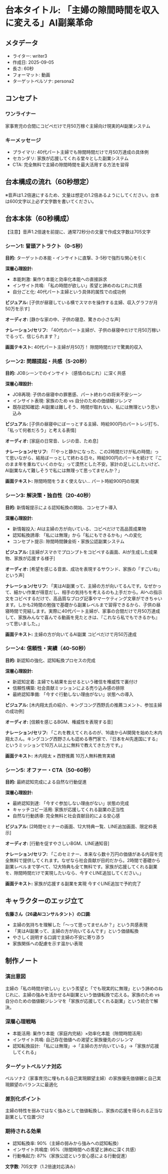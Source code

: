 # 台本タイトル: 「主婦の隙間時間を収入に変える」AI副業革命

## メタデータ
- ライター: writer3
- 作成日: 2025-09-05
- 長さ: 60秒
- フォーマット: 動画
- ターゲットペルソナ: persona2

## コンセプト
### ワンライナー
家事育児の合間にコピペだけで月50万稼ぐ主婦向け現実的AI副業システム

### キーメッセージ
- プライマリ: 40代パート主婦でも隙間時間だけで月50万達成の具体例
- セカンダリ: 家族が応援してくれる堂々とした副業システム
- CTA: 完全無料で主婦の隙間時間を最大活用する方法を習得

## 台本構成の流れ（60秒想定）

※音声は1.2倍速にするため、文量は想定の1.2倍あるようにしてください。台本は600文字以上必ず文字数を書いてください。

## 台本本体（60秒構成）
【注意】音声1.2倍速を前提に、通常72秒分の文量で作成文字数は705文字

### シーン1: 冒頭アトラクト（0-5秒）
**目的:** ターゲットの本能・インサイトに直撃、3-5秒で強烈な関心を引く

**深層心理設計:**
- 本能刺激: 巣作り本能と効率化本能への直接訴求
- インサイト共鳴: 「私の時間が欲しい」羨望と諦めのねじれに共感
- 自分ごと化: 40代パート主婦という具体的属性での成功例

**ビジュアル:**
[子供が昼寝している横でスマホを操作する主婦、収入グラフが月50万を示す]

**オーディオ:**
[静かな家の中、子供の寝息、驚きの小さな声]

**ナレーション/セリフ:**
「40代のパート主婦が、子供の昼寝中だけで月50万稼いでるって、信じられます？」

**画面テキスト:**
40代パート主婦が月50万！
隙間時間だけで驚異的収入

### シーン2: 問題提起・共感（5-20秒）
**目的:** JOBシーンでのインサイト（感情のねじれ）に深く共感

**深層心理設計:**
- JOB再現: 子供の昼寝中の罪悪感、パート終わりの将来不安シーン
- インサイト表現: 家族のため vs 自分のための価値観ジレンマ
- 既存認知確認: AI副業は難しそう、時間が取れない、私には無理という思い込み

**ビジュアル:**
[子供の昼寝中にぼーっとする主婦、時給900円のパートレジ打ち、「私って何者だろう」と考える表情]

**オーディオ:**
[家庭の日常音、レジの音、ため息]

**ナレーション/セリフ:**
「『やっと静かになった、この2時間だけが私の時間』って思いながら、結局ぼーっとして終わる日々。時給900円のパートを続けて『このまま年を重ねていくのかな』って漠然とした不安。家計の足しにしたいけど、AI副業なんて難しそうで私には無理って思ってませんか？」

**画面テキスト:**
隙間時間をうまく使えない...
パート時給900円の現実

### シーン3: 解決策・独自性（20-40秒）
**目的:** 新情報提示による認知転換の開始、コンセプト導入

**深層心理設計:**
- 新情報投入: AIは主婦の方が向いている、コピペだけで高品質成果物
- 認知転換誘導: 「私には無理」から「私にもできるかも」への変化
- コンセプト提示: 隙間時間錬金術・家族公認副業システム

**ビジュアル:**
[主婦がスマホでプロンプトをコピペする画面、AIが生成した成果物、家族が応援する様子]

**オーディオ:**
[希望を感じる音楽、成功を表現するサウンド、家族の「すごいね」という声]

**ナレーション/セリフ:**
「実はAI副業って、主婦の方が向いてるんです。なぜかって、細かい作業が得意だし、相手の気持ちを考えるのも上手だから。AIへの指示文をコピペするだけで、高品質なブログ記事やマーケティング文章ができちゃいます。しかも2時間の勉強で基礎から副業レベルまで習得できるから、子供の昼寝時間で完結します。実際に40代パート主婦が、家事の合間だけで月50万達成して、家族みんなで喜んでる動画を見たときは、『これなら私でもできるかも』って思いました。」

**画面テキスト:**
主婦の方が向いてるAI副業
コピペだけで月50万達成

### シーン4: 信頼性・実績（40-50秒）
**目的:** 新認知の強化、認知転換プロセスの完成

**深層心理設計:**
- 新認知定着: 主婦でも結果を出せるという確信を権威性で裏付け
- 信頼性構築: 社会貢献ミッションによる売り込み感の排除
- 最終認知準備: 「今すぐ行動しない理由がない」状態への導入

**ビジュアル:**
[木内翔太氏の紹介、キングコング西野氏の推薦コメント、参加主婦の成功例]

**オーディオ:**
[信頼を感じるBGM、権威性を表現する音]

**ナレーション/セリフ:**
「これを教えてくれるのが、16歳からAI開発を始めた木内翔太さん。キングコング西野さんも認める専門家で、『日本をAI先進国にする』というミッションで10万人以上に無料で教えてきた方です。」

**画面テキスト:**
木内翔太 × 西野推薦
10万人無料教育実績

### シーン5: オファー・CTA（50-60秒）
**目的:** 最終認知完成による自然な行動促進

**深層心理設計:**
- 最終認知到達: 「今すぐ参加しない理由がない」状態の完成
- キャッチコピー活用: 家族が応援してくれる副業の正当性
- 自然な行動誘導: 完全無料と社会貢献目的による安心感

**ビジュアル:**
[2時間セミナーの画面、12大特典一覧、LINE追加画面、限定枠表示]

**オーディオ:**
[行動を促すやさしいBGM、LINE通知音]

**ナレーション/セリフ:**
「このセミナー、本来なら数十万円の価値がある内容を完全無料で提供してくれます。なぜなら社会貢献が目的だから。2時間で基礎から副業レベルまで学べて、12大特典も全て無料です。家族が応援してくれる副業を、隙間時間だけで実現したいなら、今すぐLINE追加してください。」

**画面テキスト:**
家族が応援する副業を実現
今すぐLINE追加で予約完了

## キャラクターのエッジ立て

**佐藤さん（26歳AIコンサルタント）の口調**:
- 主婦の気持ちを理解した「〜って思ってませんか？」という共感表現
- 「実はAI副業って、主婦の方が向いてるんです」という価値転換
- やさしく説明する口調で主婦の不安に寄り添う
- 家族関係への配慮を示す温かい表現

## 制作ノート

### 演出意図
主婦の「私の時間が欲しい」という羨望と「でも現実的に無理」という諦めのねじれに、主婦の強みを活かせるAI副業という価値転換で応える。家族のため vs 自分のための価値観ジレンマを「家族が応援してくれる副業」という統合で解決。

### 深層心理戦略
- 本能活用: 巣作り本能（家庭内完結）×効率化本能（隙間時間活用）
- インサイト共鳴: 自己存在価値への渇望と家族優先のジレンマ
- 認知転換設計: 「私には無理」→「主婦の方が向いている」→「家族が応援してくれる」

### ターゲットペルソナ対応
ペルソナ2（家事育児に埋もれる自己実現願望主婦）の家族優先価値観と自己実現願望のバランスに最適化

### 差別化ポイント
主婦の特性を弱みではなく強みとして価値転換し、家族の応援を得られる正当な副業として位置づけ

### 期待される効果
- 認知転換率: 90%（主婦の弱みから強みへの認知転換）
- インサイト共鳴度: 95%（隙間時間への羨望と諦めに深く共感）
- 行動喚起力: 87%（家族公認という安心感による行動促進）

**文字数**: 705文字（1.2倍速対応済み）
